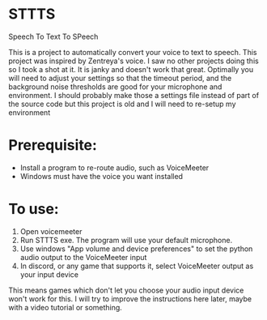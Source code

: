 # STTTS
Speech To Text To SPeech

This is a project to automatically convert your voice to text to speech. This project was inspired by Zentreya's voice.
I saw no other projects doing this so I took a shot at it. It is janky and doesn't work that great. Optimally you will need to adjust your settings so that the timeout period, and the background noise thresholds are good for your microphone and environment. I should probably make those a settings file instead of part of the source code but this project is old and I will need to re-setup my environment

# Prerequisite: 
- Install a program to re-route audio, such as VoiceMeeter
- Windows must have the voice you want installed
# To use:
1) Open voicemeeter
2) Run STTTS exe. The program will use your default microphone.
3) Use windows "App volume and device preferences" to set the python audio output to the VoiceMeeter input
4) In discord, or any game that supports it, select VoiceMeeter output as your input device

This means games which don't let you choose your audio input device won't work for this.
I will try to improve the instructions here later, maybe with a video tutorial or something.
